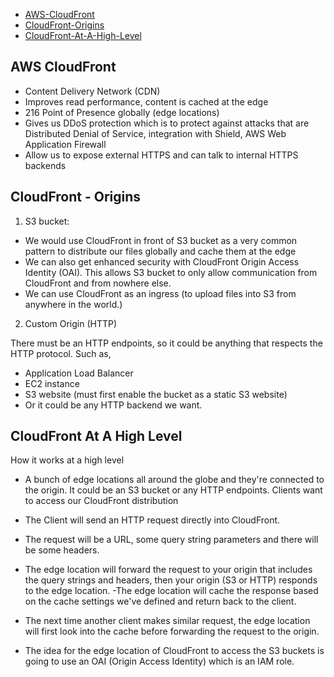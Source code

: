 
- [AWS-CloudFront](#aws-cloudfront)
- [CloudFront-Origins](#cloudfront---origins)
- [CloudFront-At-A-High-Level](#cloudfront-at-a-high-level)

## AWS CloudFront

- Content Delivery Network (CDN)
- Improves read performance, content is cached at the edge
- 216 Point of Presence globally (edge locations)
- Gives us DDoS protection which is to protect against attacks that are Distributed Denial of Service, integration with Shield, AWS Web Application Firewall
- Allow us to expose external HTTPS and can talk to internal HTTPS backends

## CloudFront - Origins

1. S3 bucket:

- We would use CloudFront in front of S3 bucket as a very common pattern to distribute our files globally and cache them at the edge
- We can also get enhanced security with CloudFront Origin Access Identity (OAI). This allows S3 bucket to only allow communication from CloudFront and from nowhere else.
- We can use CloudFront as an ingress (to upload files into S3 from anywhere in the world.)

2. Custom Origin (HTTP)

There must be an HTTP endpoints, so it could be anything that respects the HTTP protocol. Such as, 
- Application Load Balancer
- EC2 instance
- S3 website (must first enable the bucket as a static S3 website)
- Or it could be any HTTP backend we want.

## CloudFront At A High Level

How it works at a high level

- A bunch of edge locations all around the globe and they're connected to the origin. It could be an S3 bucket or any HTTP endpoints. Clients want to access our CloudFront distribution

- The Client will send an HTTP request directly into CloudFront.
- The request will be a URL, some query string parameters and there will be some headers.
- The edge location will forward the request to your origin that includes the query strings and headers, then your origin (S3 or HTTP) responds to the edge location.
-The edge location will cache the response based on the cache settings we've defined and return back to the client.
- The next time another client makes similar request, the edge location will first look into the cache before forwarding the request to the origin. 

- The idea for the edge location of CloudFront to access the S3 buckets is going to use an OAI (Origin Access Identity) which is an IAM role.






